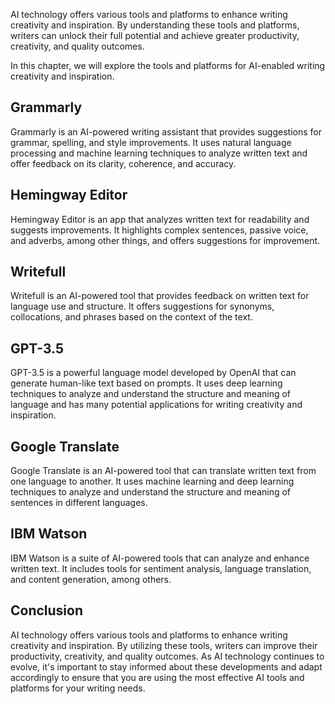 
AI technology offers various tools and platforms to enhance writing creativity and inspiration. By understanding these tools and platforms, writers can unlock their full potential and achieve greater productivity, creativity, and quality outcomes.

In this chapter, we will explore the tools and platforms for AI-enabled writing creativity and inspiration.

Grammarly
---------

Grammarly is an AI-powered writing assistant that provides suggestions for grammar, spelling, and style improvements. It uses natural language processing and machine learning techniques to analyze written text and offer feedback on its clarity, coherence, and accuracy.

Hemingway Editor
----------------

Hemingway Editor is an app that analyzes written text for readability and suggests improvements. It highlights complex sentences, passive voice, and adverbs, among other things, and offers suggestions for improvement.

Writefull
---------

Writefull is an AI-powered tool that provides feedback on written text for language use and structure. It offers suggestions for synonyms, collocations, and phrases based on the context of the text.

GPT-3.5
-----

GPT-3.5 is a powerful language model developed by OpenAI that can generate human-like text based on prompts. It uses deep learning techniques to analyze and understand the structure and meaning of language and has many potential applications for writing creativity and inspiration.

Google Translate
----------------

Google Translate is an AI-powered tool that can translate written text from one language to another. It uses machine learning and deep learning techniques to analyze and understand the structure and meaning of sentences in different languages.

IBM Watson
----------

IBM Watson is a suite of AI-powered tools that can analyze and enhance written text. It includes tools for sentiment analysis, language translation, and content generation, among others.

Conclusion
----------

AI technology offers various tools and platforms to enhance writing creativity and inspiration. By utilizing these tools, writers can improve their productivity, creativity, and quality outcomes. As AI technology continues to evolve, it's important to stay informed about these developments and adapt accordingly to ensure that you are using the most effective AI tools and platforms for your writing needs.
